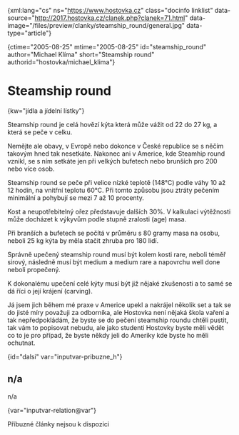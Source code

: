 
{xml:lang="cs" ns="https://www.hostovka.cz" class="docinfo linklist" data-source="http://2017.hostovka.cz/clanek.php?clanek=71.html" data-image="/files/preview/clanky/steamship_round/general.jpg" data-type="article"}

{ctime="2005-08-25" mtime="2005-08-25" id="steamship\_round" author="Michael Klíma" short="Steamship round" authorid="hostovka/michael\_klima"}

# Steamship round

<!-- generated attribute kw by user_udpatekw.sh on 2020-05-12, do not edit -->

{kw="jídla a jídelní lístky"}

Steamship round je celá hovězí kýta která může vážit od 22 do 27 kg, a která se peče v celku.

Nemějte ale obavy, v Evropě nebo dokonce v České republice se s něčím takovým hned tak nesetkáte. Nakonec ani v Americe, kde Steamhip round vznikl, se s ním setkáte jen při velkých bufetech nebo brunších pro 200 nebo více osob.

Steamship round se peče při velice nízké teplotě (148°C) podle váhy 10 až 12 hodin, na vnitřní teplotu 60°C. Při tomto způsobu jsou ztráty pečením minimální a pohybují se mezi 7 až 10 procenty.

Kost a neupotřebitelný ořez představuje dalších 30%. V kalkulaci výtěžnosti může docházet k výkyvům podle stupně zralosti (age) masa.

Při branších a bufetech se počítá v průměru s 80 gramy masa na osobu, neboli 25 kg kýta by měla stačit zhruba pro 180 lidí.

Správně upečený steamship round musí být kolem kosti rare, neboli téměř sirový, následně musí být medium a medium rare a napovrchu well done neboli propečený.

K dokonalému upečení celé kýty musí být již nějaké zkušenosti a to samé se dá říci o její krájení (carving).

Já jsem jich během mé praxe v Americe upekl a nakrájel několik set a tak se do jisté míry považuji za odborníka, ale Hostovka není nějaká škola vaření a tak nepředpokládám, že byste se do pečení steamship roundu chtěli pustit, tak vám to popisovat nebudu, ale jako studenti Hostovky byste měli vědět co to je pro případ, že byste někdy jeli do Ameriky kde byste ho měli ochutnat.

{id="dalsi" var="inputvar-pribuzne_h"}

## n/a

n/a

{var="inputvar-relation@var"}

Příbuzné články nejsou k dispozici

